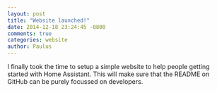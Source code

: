 ```yaml
---
layout: post
title: "Website launched!"
date: 2014-12-18 23:24:45 -0800
comments: true
categories: website
author: Paulus
---
```


I finally took the time to setup a simple website to help people getting started with Home Assistant. This will make sure that the README on GitHub can be purely focussed on developers.